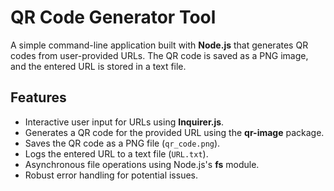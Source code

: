# QR Code Generator Tool

A simple command-line application built with **Node.js** that generates QR codes from user-provided URLs. The QR code is saved as a PNG image, and the entered URL is stored in a text file.

## Features
- Interactive user input for URLs using **Inquirer.js**.
- Generates a QR code for the provided URL using the **qr-image** package.
- Saves the QR code as a PNG file (`qr_code.png`).
- Logs the entered URL to a text file (`URL.txt`).
- Asynchronous file operations using Node.js's **fs** module.
- Robust error handling for potential issues.
